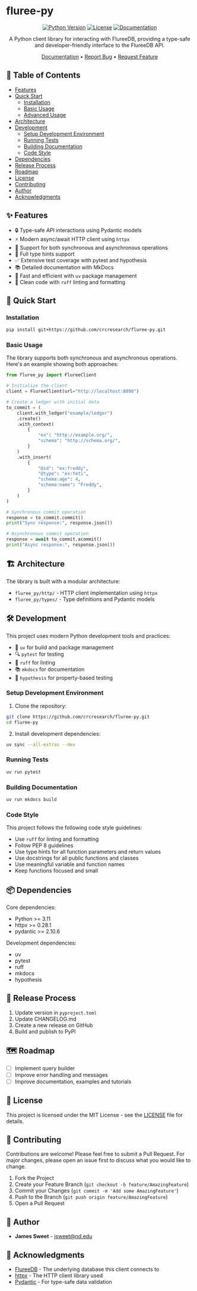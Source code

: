 # fluree-py

<div align="center">

[![Python Version](https://img.shields.io/badge/python-3.11+-blue.svg)](https://www.python.org/downloads/)
[![License](https://img.shields.io/badge/license-MIT-green.svg)](LICENSE)
[![Documentation](https://img.shields.io/badge/docs-latest-blue.svg)](https://crcresearch.github.io/fluree-py/)

A Python client library for interacting with FlureeDB, providing a type-safe and developer-friendly interface to the FlureeDB API.

[Documentation](https://crcresearch.github.io/fluree-py/) • [Report Bug](https://github.com/crcresearch/fluree-py/issues) • [Request Feature](https://github.com/crcresearch/fluree-py/issues)

</div>

## 📑 Table of Contents

- [Features](#-features)
- [Quick Start](#-quick-start)
  - [Installation](#installation)
  - [Basic Usage](#basic-usage)
  - [Advanced Usage](#advanced-usage)
- [Architecture](#-architecture)
- [Development](#-development)
  - [Setup Development Environment](#setup-development-environment)
  - [Running Tests](#running-tests)
  - [Building Documentation](#building-documentation)
  - [Code Style](#code-style)
- [Dependencies](#-dependencies)
- [Release Process](#-release-process)
- [Roadmap](#-roadmap)
- [License](#-license)
- [Contributing](#-contributing)
- [Author](#-author)
- [Acknowledgments](#-acknowledgments)

## ✨ Features

- 🔒 Type-safe API interactions using Pydantic models
- ⚡ Modern async/await HTTP client using `httpx`
- 🔄 Support for both synchronous and asynchronous operations
- 📝 Full type hints support
- ✅ Extensive test coverage with pytest and hypothesis
- 📚 Detailed documentation with MkDocs
- 🚀 Fast and efficient with `uv` package management
- 🧹 Clean code with `ruff` linting and formatting

## 🚀 Quick Start

### Installation

```bash
pip install git+https://github.com/crcresearch/fluree-py.git
```

### Basic Usage

The library supports both synchronous and asynchronous operations. Here's an example showing both approaches:

```python
from fluree_py import FlureeClient

# Initialize the client
client = FlureeClient(url="http://localhost:8090")

# Create a ledger with initial data
to_commit = (
    client.with_ledger("example/ledger")
    .create()
    .with_context(
        {
            "ex": "http://example.org/",
            "schema": "http://schema.org/",
        }
    )
    .with_insert(
        {
            "@id": "ex:freddy",
            "@type": "ex:Yeti",
            "schema:age": 4,
            "schema:name": "Freddy",
        }
    )
)

# Synchronous commit operation
response = to_commit.commit()
print("Sync response:", response.json())

# Asynchronous commit operation
response = await to_commit.acommit()
print("Async response:", response.json())
```

## 🏗️ Architecture

The library is built with a modular architecture:

- `fluree_py/http/` - HTTP client implementation using `httpx`
- `fluree_py/types/` - Type definitions and Pydantic models

## 🛠️ Development

This project uses modern Python development tools and practices:

- 🚀 `uv` for build and package management
- 🔍 `pytest` for testing
- 🧹 `ruff` for linting
- 📚 `mkdocs` for documentation
- 🔄 `hypothesis` for property-based testing

### Setup Development Environment

1. Clone the repository:
```bash
git clone https://github.com/crcresearch/fluree-py.git
cd fluree-py
```

2. Install development dependencies:
```bash
uv sync --all-extras --dev
```

### Running Tests

```bash
uv run pytest
```

### Building Documentation

```bash
uv run mkdocs build
```

### Code Style

This project follows the following code style guidelines:

- Use `ruff` for linting and formatting
- Follow PEP 8 guidelines
- Use type hints for all function parameters and return values
- Use docstrings for all public functions and classes
- Use meaningful variable and function names
- Keep functions focused and small

## 📦 Dependencies

Core dependencies:
- Python >= 3.11
- httpx >= 0.28.1
- pydantic >= 2.10.6

Development dependencies:
- uv
- pytest
- ruff
- mkdocs
- hypothesis

## 🚀 Release Process

1. Update version in `pyproject.toml`
2. Update CHANGELOG.md
3. Create a new release on GitHub
4. Build and publish to PyPI

## 🗺️ Roadmap

- [ ] Implement query builder
- [ ] Improve error handling and messages
- [ ] Improve documentation, examples and tutorials

## 📝 License

This project is licensed under the MIT License - see the [LICENSE](LICENSE) file for details.

## 🤝 Contributing

Contributions are welcome! Please feel free to submit a Pull Request. For major changes, please open an issue first to discuss what you would like to change.

1. Fork the Project
2. Create your Feature Branch (`git checkout -b feature/AmazingFeature`)
3. Commit your Changes (`git commit -m 'Add some AmazingFeature'`)
4. Push to the Branch (`git push origin feature/AmazingFeature`)
5. Open a Pull Request

## 👤 Author

- **James Sweet** - [jsweet@nd.edu](mailto:jsweet@nd.edu)

## 🙏 Acknowledgments

- [FlureeDB](https://flur.ee/) - The underlying database this client connects to
- [httpx](https://github.com/encode/httpx) - The HTTP client library used
- [Pydantic](https://github.com/pydantic/pydantic) - For type-safe data validation
